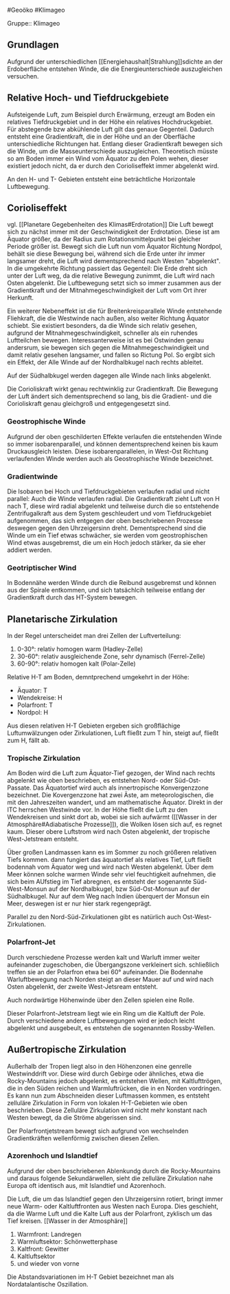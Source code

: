 #Geoöko #Klimageo

Gruppe:: Klimageo

## Grundlagen

Aufgrund der unterschiedlichen [[Energiehaushalt|Strahlung]]sdichte an der Erdoberfläche entstehen Winde, die die Energieunterschiede auszugleichen versuchen.

## Relative Hoch- und Tiefdruckgebiete

Aufsteigende Luft, zum Beispiel durch Erwärmung, erzeugt am Boden ein relatives Tiefdruckgebiet und in der Höhe ein relatives Hochdruckgebiet. Für abstegende bzw abkühlende Luft gilt das genaue Gegenteil. Dadurch entsteht eine Gradientkraft, die in der Höhe und an der Oberfläche unterschiedliche Richtungen hat. Entlang dieser Gradientkraft bewegen sich die Winde, um die Masseunterschiede auszugleichen. Theoretisch müsste so am Boden immer ein Wind vom Äquator zu den Polen wehen, dieser existiert jedoch nicht, da er durch den Corioliseffekt immer abgelenkt wird.

An den H- und T- Gebieten entsteht eine beträchtliche Horizontale Luftbewegung.

## Corioliseffekt

vgl. [[Planetare Gegebenheiten des Klimas#Erdrotation]]
Die Luft bewegt sich zu nächst immer mit der Geschwindigkeit der Erdrotation. Diese ist am Äquator größer, da der Radius zum Rotationsmittelpunkt bei gleicher Periode größer ist. Bewegt sich die Luft nun vom Äquator Richtung Nordpol, behält sie diese Bewegung bei, während sich die Erde unter ihr immer langsamer dreht, die Luft wird dementsprechend nach Westen "abgelenkt". In die umgekehrte Richtung passiert das Gegenteil: Die Erde dreht sich unter der Luft weg, da die relative Bewegung zunimmt, die Luft wird nach Osten abgelenkt. 
Die Luftbewegung setzt sich so immer zusammen aus der Gradientkraft und der Mitnahmegeschwindigkeit der Luft vom Ort ihrer Herkunft.

Ein weiterer Nebeneffekt ist die für Breitenkreisparallele Winde entstehende Fliehkraft, die die Westwinde nach außen, also weiter Richtung Äquator schiebt. Sie existiert besonders, da die Winde sich relativ gesehen, aufgrund der Mitnahmegeschwindigkeit, schneller als ein ruhendes Luftteilchen bewegen. Interessanterweise ist es bei Ostwinden genau andersrum, sie bewegen sich gegen die Mitnahmegeschwindigkeit und damit relativ gesehen langsamer, und fallen so Rictung Pol. So ergibt sich ein Effekt, der Alle Winde auf der Nordhalbkugel nach rechts ableitet. 

Auf der Südhalbkugel werden dagegen alle Winde nach links abgelenkt.

Die Corioliskraft wirkt genau rechtwinklig zur Gradientkraft. Die Bewegung der Luft ändert sich dementsprechend so lang, bis die Gradient- und die Corioliskraft genau gleichgroß und entgegengesetzt sind.

### Geostrophische Winde

Aufgrund der oben geschilderten Effekte verlaufen die entstehenden Winde so immer isobarenparallel, und können dementsprechend keinen bis kaum Druckausgleich leisten. Diese isobarenparallelen, in West-Ost Richtung verlaufenden Winde werden auch als Geostrophische Winde bezeichnet.

### Gradientwinde

Die Isobaren bei Hoch und Tiefdruckgebieten verlaufen radial und nicht parallel: Auch die Winde verlaufen radial. Die Gradientkraft zieht Luft von H nach T, diese wird radial abgelenkt und teilweise durch die so entstehende Zentrifugalkraft aus dem System geschleudert und vom Tiefdruckgebiet aufgenommen, das sich entgegen der oben beschriebenen Prozesse deswegen gegen den Uhrzeigersinn dreht. Dementsprechend sind die Winde um ein Tief etwas schwächer, sie werden vom geostrophischen Wind etwas ausgebremst, die um ein Hoch jedoch stärker, da sie eher addiert werden.

### Geotriptischer Wind

In Bodennähe werden Winde durch die Reibund ausgebremst und können aus der Spirale entkommen, und sich tatsächlcih teilweise entlang der Gradientkraft durch das HT-System bewegen.

## Planetarische Zirkulation

In der Regel unterscheidet man drei Zellen der Luftverteilung:

1. 0-30°: relativ homogen warm (Hadley-Zelle)
2. 30-60°: relativ ausgleichende Zone, sehr dynamisch (Ferrel-Zelle)
3. 60-90°: relativ homogen kalt (Polar-Zelle)

Relative H-T am Boden, demntprechend umgekehrt in der Höhe:
- Äquator: T
- Wendekreise: H
- Polarfront: T
- Nordpol: H

Aus diesen relativen H-T Gebieten ergeben sich großflächige Luftumwälzungen oder Zirkulationen, Luft fließt zum T hin, steigt auf, fließt zum H, fällt ab.

### Tropische Zirkulation

Am Boden wird die Luft zum Äquator-Tief gezogen, der Wind nach rechts abgelenkt wie oben beschrieben, es entstehen Nord- oder Süd-Ost-Passate. Das Äquatortief wird auch als innertropische Konvergenzzone bezeichnet. Die Kovergenzzone hat zwei Äste, am meteorologischen, die mit den Jahreszeiten wandert, und am mathematische Äquator. Direkt in der ITC herrschen Westwinde vor. In der Höhe fließt die Luft zu den Wendekreisen und sinkt dort ab, wobei sie sich aufwärmt ([[Wasser in der Atmosphäre#Adiabatische Prozesse]]), die Wolken lösen sich auf, es regnet kaum. Dieser obere Luftstrom wird nach Osten abgelenkt, der tropische West-Jetstream entsteht.

Über großen Landmassen kann es im Sommer zu noch größeren relativen Tiefs kommen. dann fungiert das äquatortief als relatives Tief, Luft fließt bodennah vom Äquator weg und wird nach Westen abgelenkt. Über dem Meer können solche warmen Winde sehr viel feuchtigkeit aufnehmen, die sich beim AUfstieg im Tief abregnen, es entsteht der sogenannte Süd-West-Monsun auf der Nordhalbkugel, bzw Süd-Ost-Monsun auf der Südhalbkugel. Nur auf dem Weg nach Indien überquert der Monsun ein Meer, deswegen ist er nur hier stark regengeprägt.

Parallel zu den Nord-Süd-Zirkulationen gibt es natürlich auch Ost-West-Zirkulationen.

### Polarfront-Jet

Durch verschiedene Prozesse werden kalt und Warluft immer weiter aufeinander zugeschoben, die Übergangszone verkleinert sich. schließlich treffen sie an der Polarfron etwa bei 60° aufeinander. Die Bodennahe Warluftbewegung nach Norden steigt an dieser Mauer auf und wird nach Osten abgelenkt, der zweite West-Jetsream entsteht.

Auch nordwärtige Höhenwinde über den Zellen spielen eine Rolle.

Dieser Polarfront-Jetstream liegt wie ein Ring um die Kaltluft der Pole. Durch verschiedene andere Luftbewegungen wird er jedoch leicht abgelenkt und ausgebeult, es entstehen die sogenannten Rossby-Wellen.


## Außertropische Zirkulation

Außerhalb der Tropen liegt also in den Höhenzonen eine genrelle Westwinddrift vor. Diese wird durch Gebirge oder ähnliches, etwa die Rocky-Mountains jedoch abgelenkt, es entstehen Wellen, mit Kaltlufttrögen, die in den Süden reichen und Warmluftrücken, die in en Norden vordringen. Es kann nun zum Abschneiden dieser Luftmassen kommen, es entsteht zelluläre Zirkulation in Form von lokalen H-T-Gebieten wie oben beschrieben. Diese Zelluläre Zirkulation wird nicht mehr konstant nach Westen bewegt, da die Ströme abgerissen sind. 

Der Polarfrontjetstream bewegt sich aufgrund von wechselnden Gradientkräften wellenförmig zwischen diesen Zellen.

### Azorenhoch und Islandtief

Aufgrund der oben beschriebenen Ablenkundg durch die Rocky-Mountains und daraus folgende Sekundärwellen, sieht die zelluläre Zirkulation nahe Europa oft identisch aus, mit Islandtief und Azorenhoch.

Die Luft, die um das Islandtief gegen den Uhrzeigersinn rotiert, bringt immer neue Warm- oder Kaltluftfronten aus Westen nach Europa. Dies geschieht, da die Warme Luft und die Kalte Luft aus der Polarfront, zyklisch um das Tief kreisen. 
[[Wasser in der Atmosphäre]]
1. Warmfront: Landregen
2. Warmluftsektor: Schönwetterphase
3. Kaltfront: Gewitter
4. Kaltluftsektor
5. und wieder von vorne

Die Abstandsvariationen im H-T Gebiet bezeichnet man als Nordatalantische Oszillation.